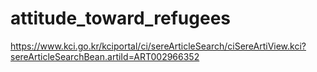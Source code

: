 # attitude_toward_refugees
https://www.kci.go.kr/kciportal/ci/sereArticleSearch/ciSereArtiView.kci?sereArticleSearchBean.artiId=ART002966352
